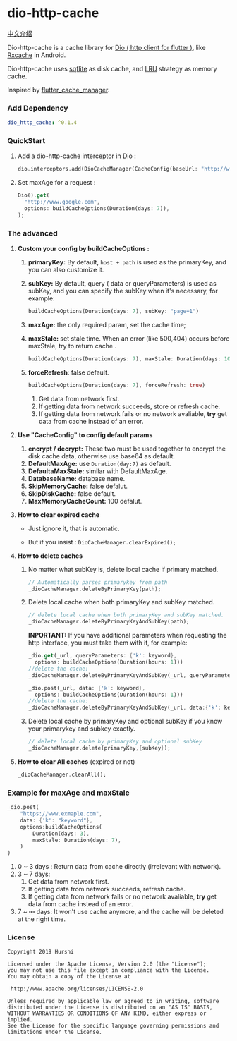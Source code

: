# dio-http-cache

[中文介绍](./README_zh.md)

Dio-http-cache is a cache library for [Dio ( http client for flutter )](https://github.com/flutterchina/dio), like [Rxcache](https://github.com/VictorAlbertos/RxCache) in Android.

Dio-http-cache uses [sqflite](https://github.com/tekartik/sqflite) as  disk cache, and  [LRU](https://github.com/google/quiver-dart) strategy as memory cache.

Inspired by [flutter_cache_manager](https://github.com/renefloor/flutter_cache_manager).

### Add Dependency

```yaml
dio_http_cache: ^0.1.4
```

### QuickStart

1. Add a dio-http-cache interceptor in Dio :

   ```dart
   dio.interceptors.add(DioCacheManager(CacheConfig(baseUrl: "http://www.google.com")).interceptor);
   ```

2. Set maxAge for a request :

   ```dart
   Dio().get(
     "http://www.google.com",
     options: buildCacheOptions(Duration(days: 7)),
   );
   ```

### The advanced

1. **Custom your config by buildCacheOptions :**
  
   1. **primaryKey:** By default, `host + path` is used as the primaryKey, and you can also customize it.
   
   2. **subKey:** By default, query ( data or queryParameters) is used as subKey, and you can specify  the subKey when it's necessary, for example:
   
      ```dart
      buildCacheOptions(Duration(days: 7), subKey: "page=1")
      ```
   
   3. **maxAge:** the only required param, set the cache time;
   
   4. **maxStale:** set stale time. When an error (like 500,404) occurs before maxStale, try to return cache .
   
      ```dart
      buildCacheOptions(Duration(days: 7), maxStale: Duration(days: 10))
      ```
   
   5. **forceRefresh**: false default.
   
      ```dart
      buildCacheOptions(Duration(days: 7), forceRefresh: true)
      ```
   
      1. Get data from network first.
      2. If getting data from network succeeds, store or refresh cache.
      3. If getting data from network fails or no network avaliable, **try** get data from cache instead of an error.
   
2. **Use "CacheConfig" to config default params**

   1. **encrypt / decrypt:**  These two must be used together to encrypt the disk cache data, otherwise use base64 as default.
   2. **DefaultMaxAge:**  use `Duration(day:7)` as default.
   3. **DefaultaMaxStale:** similar with DefaultMaxAge.
   4. **DatabaseName:** database name.
   5. **SkipMemoryCache:** false defalut.
   6. **SkipDiskCache:** false default.
   7. **MaxMemoryCacheCount:** 100 defalut.

3. **How to clear expired cache**

   * Just ignore it, that is automatic.

   * But if you insist : `DioCacheManager.clearExpired();`

4. **How to delete caches**

   1. No matter what subKey is, delete local cache if primary matched.

      ```dart
      // Automatically parses primarykey from path
      _dioCacheManager.deleteByPrimaryKey(path); 
      ```

   2. Delete local cache when both primaryKey and subKey matched.

      ```dart
      // delete local cache when both primaryKey and subKey matched.
      _dioCacheManager.deleteByPrimaryKeyAndSubKey(path); 
      ```

      **INPORTANT:** If you have additional parameters when requesting the http interface, you must take them with it, for example:

      ```dart
      _dio.get(_url, queryParameters: {'k': keyword}, 
      	options: buildCacheOptions(Duration(hours: 1)))
      //delete the cache:
      _dioCacheManager.deleteByPrimaryKeyAndSubKey(_url, queryParameters:{'k': keyword}); 
      ```

      ```dart
      _dio.post(_url, data: {'k': keyword}, 
      	options: buildCacheOptions(Duration(hours: 1)))
      //delete the cache:
      _dioCacheManager.deleteByPrimaryKeyAndSubKey(_url, data:{'k': keyword}); 
      ```

   3. Delete local cache by primaryKey and optional subKey if you know your primarykey and subkey exactly.

      ```dart
      // delete local cache by primaryKey and optional subKey
      _dioCacheManager.delete(primaryKey,{subKey});
      ```

5. **How to clear All caches** (expired or not)

   ```dart
   _dioCacheManager.clearAll();
   ```

###  Example for maxAge and maxStale

```dart
_dio.post(
	"https://www.exmaple.com",
	data: {'k': "keyword"},
	options:buildCacheOptions(
  		Duration(days: 3), 
  		maxStale: Duration(days: 7), 
	)
)
```

1. 0 ~ 3 days : Return data from cache directly (irrelevant with network).
2. 3 ~ 7 days: 
   1. Get data from network first.
   2. If getting data from network succeeds, refresh cache.
   3. If getting data from network fails or no network avaliable, **try** get data from cache instead of an error.
3. 7 ~ ∞ days: It won't use cache anymore, and the cache will be deleted at the right time.

### License

   ```
Copyright 2019 Hurshi

Licensed under the Apache License, Version 2.0 (the "License");
you may not use this file except in compliance with the License.
You may obtain a copy of the License at

    http://www.apache.org/licenses/LICENSE-2.0

Unless required by applicable law or agreed to in writing, software
distributed under the License is distributed on an "AS IS" BASIS,
WITHOUT WARRANTIES OR CONDITIONS OF ANY KIND, either express or implied.
See the License for the specific language governing permissions and
limitations under the License.
   ```
